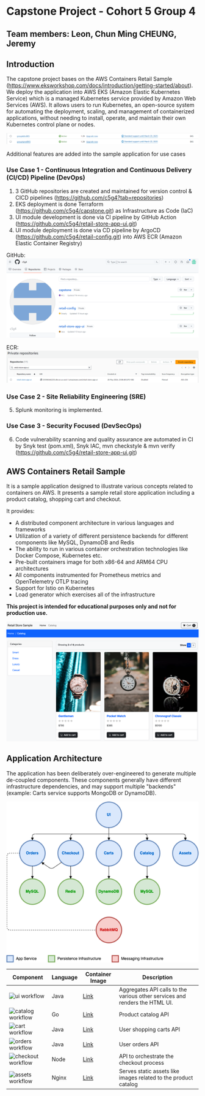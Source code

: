 # Capstone Project - Cohort 5 Group 4

## Team members: Leon, Chun Ming CHEUNG, Jeremy

## Introduction
The capstone project bases on the AWS Containers Retail Sample (https://www.eksworkshop.com/docs/introduction/getting-started/about). We deploy the application into AWS EKS (Amazon Elastic Kubernetes Service) which is a managed Kubernetes service provided by Amazon Web Services (AWS). It allows users to run Kubernetes, an open-source system for automating the deployment, scaling, and management of containerized applications, without needing to install, operate, and maintain their own Kubernetes control plane or nodes.

![Screenshot](/docs/images/EKSCluster001.png)

Additional features are added into the sample application for use cases

### Use Case 1 - Continuous Integration and Continuous Delivery (CI/CD) Pipeline (DevOps)
1. 3 GitHub repositories are created and maintained for version control & CICD pipelines (https://github.com/c5g4?tab=repositories)
2. EKS deployment is done Terraform (https://github.com/c5g4/capstone.git) as Infrastructure as Code (IaC)
3. UI module development is done via CI pipeline by GitHub Action (https://github.com/c5g4/retail-store-app-ui.git)
4. UI module deployment is done via CD pipeline by ArgoCD (https://github.com/c5g4/retail-config.git) into AWS ECR (Amazon Elastic Container Registry)

GitHub:
![Screenshot](/docs/images/MainRepo001.png)

ECR:
![Screenshot](/docs/images/ECR001.png)

### Use Case 2 - Site Reliability Engineering (SRE)
5. Splunk monitoring is implemented.

### Use Case 3 - Security Focused (DevSecOps)
6. Code vulnerability scanning and quality assurance are automated in CI by Snyk test (pom.xml), Snyk IAC, mvn checkstyle & mvn verify (https://github.com/c5g4/retail-store-app-ui.git)


## AWS Containers Retail Sample
It is a sample application designed to illustrate various concepts related to containers on AWS. It presents a sample retail store application including a product catalog, shopping cart and checkout.

It provides:
- A distributed component architecture in various languages and frameworks
- Utilization of a variety of different persistence backends for different components like MySQL, DynamoDB and Redis
- The ability to run in various container orchestration technologies like Docker Compose, Kubernetes etc.
- Pre-built containers image for both x86-64 and ARM64 CPU architectures
- All components instrumented for Prometheus metrics and OpenTelemetry OTLP tracing
- Support for Istio on Kubernetes
- Load generator which exercises all of the infrastructure

**This project is intended for educational purposes only and not for production use.**

![Screenshot](/docs/images/screenshot.png)

## Application Architecture

The application has been deliberately over-engineered to generate multiple de-coupled components. These components generally have different infrastructure dependencies, and may support multiple "backends" (example: Carts service supports MongoDB or DynamoDB).

![Architecture](/docs/images/architecture.png)

| Component | Language | Container Image     | Description                                                                 |
|-----------|----------|---------------------|-----------------------------------------------------------------------------|
| ![ui workflow](https://github.com/aws-containers/retail-store-sample-app/actions/workflows/ci-ui.yml/badge.svg)        | Java     | [Link](https://gallery.ecr.aws/aws-containers/retail-store-sample-ui)       | Aggregates API calls to the various other services and renders the HTML UI. |
| ![catalog workflow](https://github.com/aws-containers/retail-store-sample-app/actions/workflows/ci-catalog.yml/badge.svg)   | Go       | [Link](https://gallery.ecr.aws/aws-containers/retail-store-sample-catalog)  | Product catalog API                                                         |
| ![cart workflow](https://github.com/aws-containers/retail-store-sample-app/actions/workflows/ci-cart.yml/badge.svg)   | Java     | [Link](https://gallery.ecr.aws/aws-containers/retail-store-sample-cart)     | User shopping carts API                                                     |
| ![orders workflow](https://github.com/aws-containers/retail-store-sample-app/actions/workflows/ci-orders.yml/badge.svg)  | Java     | [Link](https://gallery.ecr.aws/aws-containers/retail-store-sample-orders)   | User orders API                                                             |
| ![checkout workflow](https://github.com/aws-containers/retail-store-sample-app/actions/workflows/ci-checkout.yml/badge.svg) | Node     | [Link](https://gallery.ecr.aws/aws-containers/retail-store-sample-checkout) | API to orchestrate the checkout process                                     |
| ![assets workflow](https://github.com/aws-containers/retail-store-sample-app/actions/workflows/ci-assets.yml/badge.svg)  | Nginx    | [Link](https://gallery.ecr.aws/aws-containers/retail-store-sample-assets)   | Serves static assets like images related to the product catalog             |








